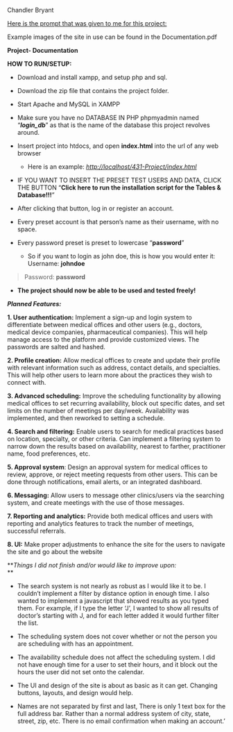 
Chandler Bryant

[Here is the prompt that was given to me for this project:]((https://github.com/Cbryant123/MedSched/blob/main/images/prompt.png?raw=true))

Example images of the site in use can be found in the Documentation.pdf

**Project- Documentation**



**HOW TO RUN/SETUP:**

- Download and install xampp, and setup php and sql.

- Download the zip file that contains the project folder.

- Start Apache and MySQL in XAMPP

- Make sure you have no DATABASE IN PHP phpmyadmin named “***login_db***” as that is the name of the database this project revolves around.

- Insert project into htdocs, and open **index.html** into the url of any web browser

  - Here is an example: [*http://localhost/431-Project/index.html*](http://localhost/431-Project/index.html)

- IF YOU WANT TO INSERT THE PRESET TEST USERS AND DATA, CLICK THE BUTTON “**Click here to run the installation script for the Tables & Database!!!**”

- After clicking that button, log in or register an account.

- Every preset account is that person’s name as their username, with no space.

- Every password preset is preset to lowercase “**password**”

  - So if you want to login as john doe, this is how you would enter it:  
    Username: **johndoe**

> Password: **password**

- **The project should now be able to be used and tested freely!**

***Planned Features:***

**1. User authentication:** Implement a sign-up and login system to differentiate between medical offices and other users (e.g., doctors, medical device companies, pharmaceutical companies). This will help manage access to the platform and provide customized views. The passwords are salted and hashed.

**2. Profile creation:** Allow medical offices to create and update their profile with relevant information such as address, contact details, and specialties. This will help other users to learn more about the practices they wish to connect with.

**3. Advanced scheduling:** Improve the scheduling functionality by allowing medical offices to set recurring availability, block out specific dates, and set limits on the number of meetings per day/week. Availability was implemented, and then reworked to setting a schedule.

**4. Search and filtering:** Enable users to search for medical practices based on location, specialty, or other criteria. Can implement a filtering system to narrow down the results based on availability, nearest to farther, practitioner name, food preferences, etc.

**5. Approval system**: Design an approval system for medical offices to review, approve, or reject meeting requests from other users. This can be done through notifications, email alerts, or an integrated dashboard.

**6. Messaging:** Allow users to message other clinics/users via the searching system, and create meetings with the use of those messages.

**7. Reporting and analytics:** Provide both medical offices and users with reporting and analytics features to track the number of meetings, successful referrals.

**8. UI:** Make proper adjustments to enhance the site for the users to navigate the site and go about the website

***Things I did not finish and/or would like to improve upon:*  
**

- The search system is not nearly as robust as I would like it to be. I couldn’t implement a filter by distance option in enough time. I also wanted to implement a javascript that showed results as you typed them. For example, if I type the letter ‘J’, I wanted to show all results of doctor’s starting with J, and for each letter added it would further filter the list.

- The scheduling system does not cover whether or not the person you are scheduling with has an appointment.

- The availability schedule does not affect the scheduling system. I did not have enough time for a user to set their hours, and it block out the hours the user did not set onto the calendar.

- The UI and design of the site is about as basic as it can get. Changing buttons, layouts, and design would help.

- Names are not separated by first and last, There is only 1 text box for the full address bar. Rather than a normal address system of city, state, street, zip, etc. There is no email confirmation when making an account.’

